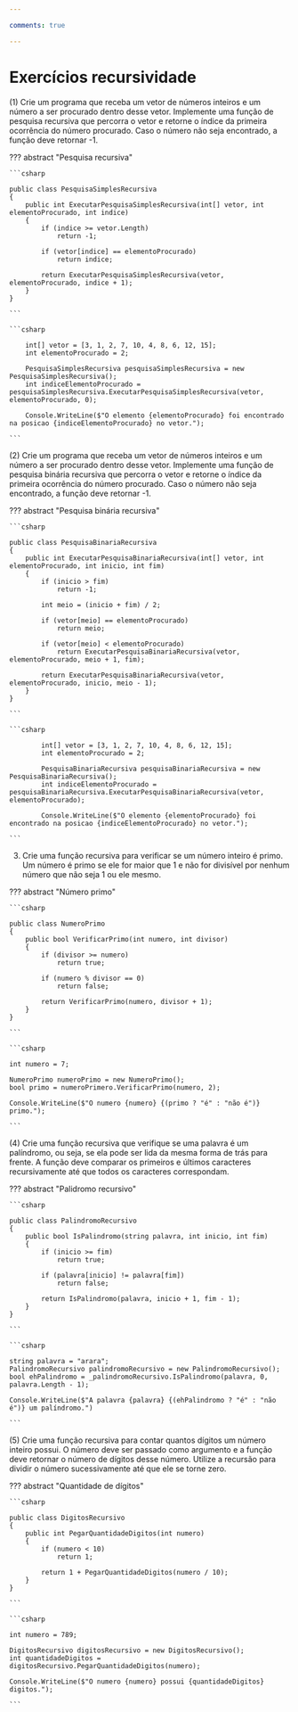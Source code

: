 ```yaml
---

comments: true

---
```


# **Exercícios recursividade**

(1) Crie um programa que receba um vetor de números inteiros e um número a ser procurado dentro desse vetor. Implemente uma função de pesquisa recursiva que percorra o vetor e retorne o índice da primeira ocorrência do número procurado. Caso o número não seja encontrado, a função deve retornar -1.

??? abstract "Pesquisa recursiva"

    ```csharp

    public class PesquisaSimplesRecursiva
    {
        public int ExecutarPesquisaSimplesRecursiva(int[] vetor, int elementoProcurado, int indice)
        {
            if (indice >= vetor.Length)
                return -1;

            if (vetor[indice] == elementoProcurado)
                return indice;

            return ExecutarPesquisaSimplesRecursiva(vetor, elementoProcurado, indice + 1);
        }
    }

    ```

    ```csharp

        int[] vetor = [3, 1, 2, 7, 10, 4, 8, 6, 12, 15];
        int elementoProcurado = 2;

        PesquisaSimplesRecursiva pesquisaSimplesRecursiva = new PesquisaSimplesRecursiva();
        int indiceElementoProcurado = pesquisaSimplesRecursiva.ExecutarPesquisaSimplesRecursiva(vetor, elementoProcurado, 0);

        Console.WriteLine($"O elemento {elementoProcurado} foi encontrado na posicao {indiceElementoProcurado} no vetor.");

    ```

(2) Crie um programa que receba um vetor de números inteiros e um número a ser procurado dentro desse vetor. Implemente uma função de pesquisa binária recursiva que percorra o vetor e retorne o índice da primeira ocorrência do número procurado. Caso o número não seja encontrado, a função deve retornar -1.

??? abstract "Pesquisa binária recursiva"

    ```csharp

    public class PesquisaBinariaRecursiva
    {
        public int ExecutarPesquisaBinariaRecursiva(int[] vetor, int elementoProcurado, int inicio, int fim)
        {
            if (inicio > fim)
                return -1;

            int meio = (inicio + fim) / 2;

            if (vetor[meio] == elementoProcurado)
                return meio;

            if (vetor[meio] < elementoProcurado)
                return ExecutarPesquisaBinariaRecursiva(vetor, elementoProcurado, meio + 1, fim);

            return ExecutarPesquisaBinariaRecursiva(vetor, elementoProcurado, inicio, meio - 1);
        }
    }

    ```

    ```csharp

            int[] vetor = [3, 1, 2, 7, 10, 4, 8, 6, 12, 15];
            int elementoProcurado = 2;

            PesquisaBinariaRecursiva pesquisaBinariaRecursiva = new PesquisaBinariaRecursiva();
            int indiceElementoProcurado = pesquisaBinariaRecursiva.ExecutarPesquisaBinariaRecursiva(vetor, elementoProcurado);

            Console.WriteLine($"O elemento {elementoProcurado} foi encontrado na posicao {indiceElementoProcurado} no vetor.");

    ```

3. Crie uma função recursiva para verificar se um número inteiro é primo. Um número é primo se ele for maior que 1 e não for divisível por nenhum número que não seja 1 ou ele mesmo.

??? abstract "Número primo"

    ```csharp

    public class NumeroPrimo
    {
        public bool VerificarPrimo(int numero, int divisor)
        {
            if (divisor >= numero)
                return true;

            if (numero % divisor == 0)
                return false;

            return VerificarPrimo(numero, divisor + 1);
        }
    }

    ```

    ```csharp

    int numero = 7;

    NumeroPrimo numeroPrimo = new NumeroPrimo();
    bool primo = numeroPrimero.VerificarPrimo(numero, 2);

    Console.WriteLine($"O numero {numero} {(primo ? "é" : "não é")} primo.");

    ```

(4) Crie uma função recursiva que verifique se uma palavra é um palíndromo, ou seja, se ela pode ser lida da mesma forma de trás para frente. A função deve comparar os primeiros e últimos caracteres recursivamente até que todos os caracteres correspondam.

??? abstract "Palidromo recursivo"

    ```csharp

    public class PalindromoRecursivo
    {
        public bool IsPalindromo(string palavra, int inicio, int fim)
        {
            if (inicio >= fim)
                return true;

            if (palavra[inicio] != palavra[fim])
                return false;

            return IsPalindromo(palavra, inicio + 1, fim - 1);
        }
    }

    ```

    ```csharp

    string palavra = "arara";
    PalindromoRecursivo palindromoRecursivo = new PalindromoRecursivo();
    bool ehPalindromo = _palindromoRecursivo.IsPalindromo(palavra, 0, palavra.Length - 1);

    Console.WriteLine($"A palavra {palavra} {(ehPalindromo ? "é" : "não é")} um palíndromo.")

    ```

(5) Crie uma função recursiva para contar quantos dígitos um número inteiro possui. O número deve ser passado como argumento e a função deve retornar o número de dígitos desse número. Utilize a recursão para dividir o número sucessivamente até que ele se torne zero.

??? abstract "Quantidade de dígitos"

    ```csharp

    public class DigitosRecursivo
    {
        public int PegarQuantidadeDigitos(int numero)
        {
            if (numero < 10)
                return 1;

            return 1 + PegarQuantidadeDigitos(numero / 10);
        }
    }

    ```

    ```csharp

    int numero = 789;

    DigitosRecursivo digitosRecursivo = new DigitosRecursivo();
    int quantidadeDigitos = digitosRecursivo.PegarQuantidadeDigitos(numero);

    Console.WriteLine($"O numero {numero} possui {quantidadeDigitos} digitos.");

    ```